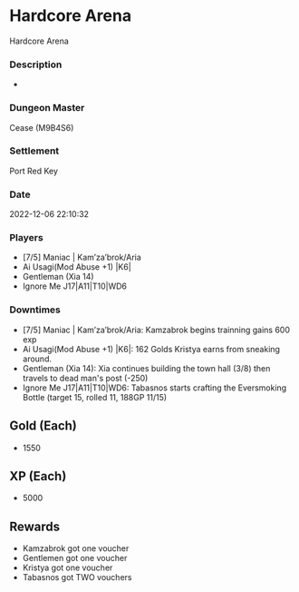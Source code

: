 # Hardcore Arena
Hardcore Arena
### Description
-
### Dungeon Master
Cease (M9B4S6)
### Settlement
Port Red Key
### Date
2022-12-06 22:10:32
### Players
* [7/5] Maniac | Kam’za’brok/Aria
* Ai Usagi(Mod Abuse +1) |K6|
* Gentleman (Xia 14)
* Ignore Me J17|A11|T10|WD6
### Downtimes
* [7/5] Maniac | Kam’za’brok/Aria: Kamzabrok begins trainning gains 600 exp
* Ai Usagi(Mod Abuse +1) |K6|: 162 Golds Kristya earns from sneaking around.
* Gentleman (Xia 14): Xia continues building the town hall (3/8) then travels to dead man's post (-250)
* Ignore Me J17|A11|T10|WD6: Tabasnos starts crafting the Eversmoking Bottle (target 15, rolled 11, 188GP 11/15)
## Gold (Each)
* 1550
## XP (Each)
* 5000
## Rewards
* Kamzabrok got one voucher
* Gentlemen got one voucher
* Kristya got one voucher
* Tabasnos got TWO vouchers